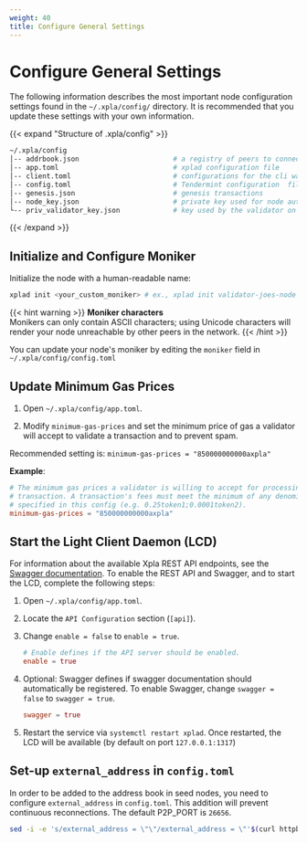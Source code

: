 ```yaml
---
weight: 40
title: Configure General Settings
---
```


# Configure General Settings

The following information describes the most important node configuration settings found in the `~/.xpla/config/` directory. It is recommended that you update these settings with your own information.

{{< expand "Structure of .xpla/config" >}}
```bash
~/.xpla/config
│-- addrbook.json                       # a registry of peers to connect to
│-- app.toml                            # xplad configuration file
│-- client.toml                         # configurations for the cli wallet (ex xplacli)
│-- config.toml                         # Tendermint configuration  file
│-- genesis.json                        # genesis transactions
│-- node_key.json                       # private key used for node authentication in the p2p protocol (its corresponding public key is the nodeid)
└-- priv_validator_key.json             # key used by the validator on the node to sign blocks
```
{{< /expand >}}

## Initialize and Configure Moniker

Initialize the node with a human-readable name:

```bash
xplad init <your_custom_moniker> # ex., xplad init validator-joes-node
```

{{< hint warning >}}
**Moniker characters**  
Monikers can only contain ASCII characters; using Unicode characters will render your node unreachable by other peers in the network.
{{< /hint >}}

You can update your node's moniker by editing the `moniker` field in `~/.xpla/config/config.toml`

## Update Minimum Gas Prices

1. Open `~/.xpla/config/app.toml`.

2. Modify `minimum-gas-prices` and set the minimum price of gas a validator will accept to validate a transaction and to prevent spam.

Recommended setting is:
`minimum-gas-prices = "850000000000axpla"`

**Example**:

````toml
# The minimum gas prices a validator is willing to accept for processing a
# transaction. A transaction's fees must meet the minimum of any denomination
# specified in this config (e.g. 0.25token1;0.0001token2).
minimum-gas-prices = "850000000000axpla"
````

## Start the Light Client Daemon (LCD)

For information about the available Xpla REST API endpoints, see the [Swagger documentation](https://cube-lcd.xpla.dev/swagger/). To enable the REST API and Swagger, and to start the LCD, complete the following steps:

1. Open `~/.xpla/config/app.toml`.

2. Locate the `API Configuration` section (`[api]`).

3. Change `enable = false` to `enable = true`.

   ```toml
   # Enable defines if the API server should be enabled.
   enable = true

4. Optional: Swagger defines if swagger documentation should automatically be registered. To enable Swagger, change `swagger = false` to `swagger = true`.

   ```toml
   swagger = true
   ```

5. Restart the service via `systemctl restart xplad`. Once restarted, the LCD will be available (by default on port `127.0.0.1:1317`)

## Set-up `external_address` in `config.toml`

In order to be added to the address book in seed nodes, you need to configure `external_address` in `config.toml`. This addition will prevent continuous reconnections. The default P2P_PORT is `26656`.

```sh
sed -i -e 's/external_address = \"\"/external_address = \"'$(curl httpbin.org/ip | jq -r .origin)':26656\"/g' ~/.xpla/config/config.toml
```
